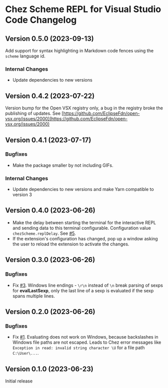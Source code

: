 # Chez Scheme REPL for Visual Studio Code Changelog

## Version 0.5.0 (2023-09-13)

Add support for syntax highlighting in Markdown code fences using the `scheme` language id.

### Internal Changes

- Update dependencies to new versions

## Version 0.4.2 (2023-07-22)

Version bump for the Open VSX registry only, a bug in the registry broke the publishing of updates.
See [https://github.com/EclipseFdn/open-vsx.org/issues/2000](https://github.com/EclipseFdn/open-vsx.org/issues/2000)

## Version 0.4.1 (2023-07-17)

### Bugfixes

- Make the package smaller by not including GIFs.

### Internal Changes

- Update dependencies to new versions and make Yarn compatible to version 3

## Version 0.4.0 (2023-06-26)

- Make the delay between starting the terminal for the interactive REPL and sending data to this terminal configurable. Configuration value `chezScheme.replDelay`. See [#5](https://github.com/Release-Candidate/vscode-scheme-repl/issues/5).
- If the extension's configuration has changed, pop up a window asking the user to reload the extension to activate the changes.

## Version 0.3.0 (2023-06-26)

### Bugfixes

- Fix [#3](https://github.com/Release-Candidate/vscode-scheme-repl/issues/3). Windows line endings - `\r\n` instead of `\n` break parsing of sexps for **evalLastSexp**, only the last line of a sexp is evaluated if the sexp spans multiple lines.

## Version 0.2.0 (2023-06-26)

### Bugfixes

- Fix [#1](https://github.com/Release-Candidate/vscode-scheme-repl/issues/1). Evaluating does not work on Windows, because backslashes in Windows file paths are not escaped. Leads to Chez error messages like `Exception in read: invalid string character \U` for a file path `C:\User\...`.

## Version 0.1.0 (2023-06-23)

Initial release
